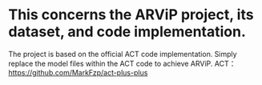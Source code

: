 # This concerns the ARViP project, its dataset, and code implementation.
The project is based on the official ACT code implementation. Simply replace the model files within the ACT code to achieve ARViP.
ACT：https://github.com/MarkFzp/act-plus-plus
